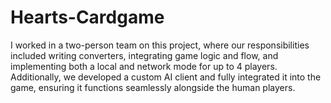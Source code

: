 # Hearts-Cardgame

I worked in a two-person team on this project, where our responsibilities included writing converters,
integrating game logic and flow, and implementing both a local and network mode for up to 4 players. 
Additionally, we developed a custom AI client and fully integrated it into the game, 
ensuring it functions seamlessly alongside the human players.
